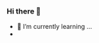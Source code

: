 ### Hi there 👋

<!--
**ptomicze/ptomicze** is a ✨ _special_ ✨ repository because its `README.md` (this file) appears on your GitHub profile.
-->

- 🌱 I’m currently learning ...
- 
<!--
- 🔭 I’m currently working on ...
- 🌱 I’m currently learning ...
- 👯 I’m looking to collaborate on ...
- 🤔 I’m looking for help with ...
- 💬 Ask me about ...
- 📫 How to reach me: ...
- 😄 Pronouns: ...
- ⚡ Fun fact: ...
-->
